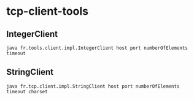 # tcp-client-tools

## IntegerClient
```java fr.tools.client.impl.IntegerClient host port numberOfElements timeout ```

## StringClient
```java fr.tcp.client.impl.StringClient host port numberOfElements timeout charset ```